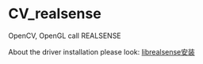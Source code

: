 # CV_realsense
OpenCV, OpenGL call REALSENSE 

About the driver installation please look: [librealsense安装](http://www.tgeek.tech/intel-realsense/)
